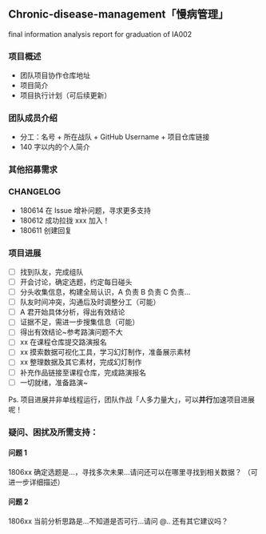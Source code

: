 ## Chronic-disease-management「慢病管理」
final information analysis report for graduation of IA002


### 项目概述

- 团队项目协作仓库地址
- 项目简介
- 项目执行计划（可后续更新）

### 团队成员介绍

- 分工：名号 + 所在战队 + GitHub Username + 项目仓库链接
- 140 字以内的个人简介
	
### 其他招募需求


### CHANGELOG

- 180614 在 Issue 增补问题，寻求更多支持
- 180612 成功拉拢 xxx 加入！
- 180611 创建回复

### 项目进展

- [ ] 找到队友，完成组队
- [ ] 开会讨论，确定选题，约定每日碰头
- [ ] 分头收集信息，构建全局认识，A 负责 B 负责 C 负责...
- [ ] 队友时间冲突，沟通后及时调整分工（可能）
- [ ] A 君开始具体分析，得出有效结论
- [ ] 证据不足，需进一步搜集信息（可能）
- [ ] 得出有效结论~参考路演问题不大
- [ ] xx 在课程仓库提交路演报名
- [ ] xx 摸索数据可视化工具，学习幻灯制作，准备展示素材
- [ ] xx 整理数据及其它素材，完成幻灯制作
- [ ] 补充作品链接至课程仓库，完成路演报名
- [ ] 一切就绪，准备路演~    

Ps. 项目进展并非单线程运行，团队作战「人多力量大」，可以**并行**加速项目进展呢！

### 疑问、困扰及所需支持：

#### 问题 1

1806xx 确定选题是...，寻找多次未果...请问还可以在哪里寻找到相关数据？
（可进一步详细描述）

#### 问题 2

1806xx 当前分析思路是...不知道是否可行...请问 @.. 还有其它建议吗？

